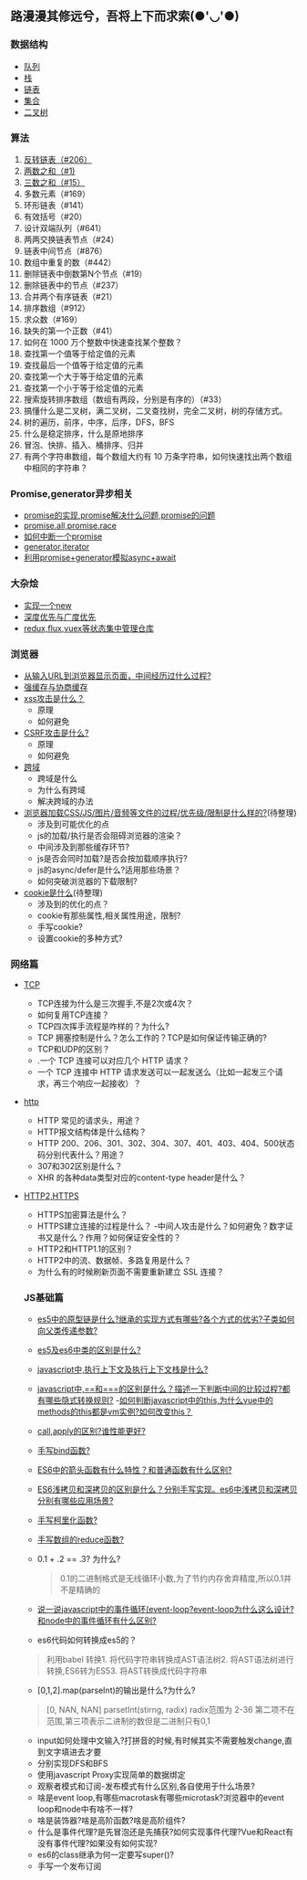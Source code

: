 ## 路漫漫其修远兮，吾将上下而求索(●'◡'●)

### 数据结构

- [队列](https://github.com/Nightwishes/learning-Record/blob/master/dataStructure/queue.js)
- [栈](https://github.com/Nightwishes/learning-Record/blob/master/dataStructure/strack.js)
- [链表](https://github.com/Nightwishes/learning-Record/blob/master/dataStructure/list.js)
- [集合](https://github.com/Nightwishes/learning-Record/blob/master/dataStructure/set.js)
- [二叉树](https://github.com/Nightwishes/learning-Record/blob/master/dataStructure/binaryTree.js)

### 算法

1. [反转链表（#206）](https://github.com/Nightwishes/learning-Record/blob/master/leetCode/206.js)
2. [两数之和（#1)](https://github.com/Nightwishes/learning-Record/blob/master/leetCode/twoSum.js)
3. [三数之和（#15）](https://github.com/Nightwishes/learning-Record/blob/master/leetCode/15.treeSum.js)
4. 多数元素（#169）
5. 环形链表（#141）
6. 有效括号（#20）
7. 设计双端队列（#641）
8. 两两交换链表节点（#24）
9. 链表中间节点（#876）
10. 数组中重复的数（#442）
11. 删除链表中倒数第N个节点（#19）
12. 删除链表中的节点（#237）
13. 合并两个有序链表（#21）
14. 排序数组（#912）
15. 求众数（#169）
16. 缺失的第一个正数（#41）
17. 如何在 1000 万个整数中快速查找某个整数？
18. 查找第一个值等于给定值的元素
19. 查找最后一个值等于给定值的元素
20. 查找第一个大于等于给定值的元素
21. 查找第一个小于等于给定值的元素
22. 搜索旋转排序数组（数组有两段，分别是有序的）（#33）
23. 搞懂什么是二叉树，满二叉树，二叉查找树，完全二叉树，树的存储方式。
24. 树的遍历，前序，中序，后序，DFS，BFS
25. 什么是稳定排序，什么是原地排序
26. 冒泡、快排、插入、桶排序、归并
27. 有两个字符串数组，每个数组大约有 10 万条字符串，如何快速找出两个数组中相同的字符串？

### Promise,generator异步相关
- [promise的实现,promise解决什么问题,promise的问题](https://github.com/Nightwishes/learning-Record/blob/master/yibu/promise.js)
- [promise.all,promise.race](https://github.com/Nightwishes/learning-Record/blob/master/yibu/allRace.js)
- [如何中断一个promise](https://github.com/Nightwishes/learning-Record/blob/master/yibu/break.js)
- [generator,iterator](https://github.com/Nightwishes/learning-Record/blob/master/yibu/generator.js)
- [利用promise+generator模拟async+await](https://github.com/Nightwishes/learning-Record/blob/master/yibu/async.js)
### 大杂烩

  - [实现一个new](https://github.com/Nightwishes/learning-Record/blob/master/interview/new.js)
 - [深度优先与广度优先](https://github.com/Nightwishes/learning-Record/blob/master/interview/dTraversal.js)
 - [redux,flux,vuex等状态集中管理仓库](https://github.com/Nightwishes/learning-Record/blob/master/interview/redux.md)

 ### 浏览器
 - [从输入URL到浏览器显示页面，中间经历过什么过程?](https://github.com/Nightwishes/learning-Record/blob/master/browser/smile.png)
 - [强缓存与协商缓存](https://github.com/Nightwishes/learning-Record/blob/master/browser/1.md)
 - [xss攻击是什么？](https://github.com/Nightwishes/learning-Record/blob/master/browser/xss.md)
    - 原理
    - 如何避免
 - [CSRF攻击是什么?](https://github.com/Nightwishes/learning-Record/blob/master/browser/csrf.md)
   - 原理
   - 如何避免
 - [跨域](https://github.com/Nightwishes/learning-Record/blob/master/browser/cors.md)
   - 跨域是什么
   - 为什么有跨域
   - 解决跨域的办法
 - [浏览器加载CSS/JS/图片/音频等文件的过程/优先级/限制是什么样的?]()(待整理)
   - 涉及到可能优化的点
   - js的加载/执行是否会阻碍浏览器的渲染？
   - 中间涉及到那些缓存环节?
   - js是否会同时加载?是否会按加载顺序执行?
   - js的async/defer是什么?适用那些场景？
   - 如何突破浏览器的下载限制?
 - [cookie是什么]()(待整理)
   - 涉及到的优化的点？
   - cookie有那些属性,相关属性用途，限制?
   - 手写cookie?
   - 设置cookie的多种方式?

### 网络篇
- [TCP](https://github.com/Nightwishes/learning-Record/blob/master/network/TCP.md)
  - TCP连接为什么是三次握手,不是2次或4次？
  - 如何复用TCP连接？
  - TCP四次挥手流程是咋样的？为什么?
  - TCP 拥塞控制是什么？怎么工作的？TCP是如何保证传输正确的?
  - TCP和UDP的区别？
  - .一个 TCP 连接可以对应几个 HTTP 请求？
  - 一个 TCP 连接中 HTTP 请求发送可以一起发送么（比如一起发三个请求，再三个响应一起接收）？
- [http](https://github.com/Nightwishes/learning-Record/blob/master/network/HTTP.md)
  - HTTP 常见的请求头，用途？
  - HTTP报文结构体是什么结构？
  - HTTP 200、206、301、302、304、307、401、403、404、500状态码分别代表什么？用途？
  - 307和302区别是什么？
  - XHR 的各种data类型对应的content-type header是什么？
- [HTTP2,HTTPS](https://github.com/Nightwishes/learning-Record/blob/master/network/http2.md)
  - HTTPS加密算法是什么？
  - HTTPS建立连接的过程是什么？
  -中间人攻击是什么？如何避免？数字证书又是什么？作用？如何保证安全性的？
  - HTTP2和HTTP1.1的区别？
  - HTTP2中的流、数据帧、多路复用是什么？
  - 为什么有的时候刷新页面不需要重新建立 SSL 连接？

  ### JS基础篇
  - [es5中的原型链是什么?继承的实现方式有哪些?各个方式的优劣?子类如何向父类传递参数?](https://github.com/Nightwishes/learning-Record/blob/master/jsbase/prototype.md)
  - [es5及es6中类的区别是什么?](https://github.com/Nightwishes/learning-Record/blob/master/jsbase/class.md)
  - [javascript中,执行上下文及执行上下文栈是什么?](https://github.com/Nightwishes/learning-Record/blob/master/jsbase/context.md)
  - [javascript中,==和===的区别是什么？描述一下判断中间的比较过程?都有哪些隐式转换规则?](https://github.com/Nightwishes/learning-Record/blob/master/jsbase/equal.md)
  -[如何判断javascript中的this,为什么vue中的methods的this都是vm实例?如何改变this？](https://github.com/Nightwishes/learning-Record/blob/master/jsbase/this.md)
  - [call,apply的区别?谁性能更好?](https://github.com/Nightwishes/learning-Record/blob/master/jsbase/call.md)
  - [手写bind函数?](https://github.com/Nightwishes/learning-Record/blob/master/jsbase/bind.md)
  - [ES6中的箭头函数有什么特性？和普通函数有什么区别?](https://github.com/Nightwishes/learning-Record/blob/master/jsbase/arrows.md)
  - [ES6浅拷贝和深拷贝的区别是什么？分别手写实现。es6中浅拷贝和深拷贝分别有哪些应用场景?](https://github.com/Nightwishes/learning-Record/blob/master/jsbase/clone.md)
  - [手写柯里化函数?](https://github.com/Nightwishes/learning-Record/blob/master/jsbase/curry.md)
  - [手写数组的reduce函数?](https://github.com/Nightwishes/learning-Record/blob/master/jsbase/reduce.md)
  - 0.1 + .2 == .3? 为什么?
    > 0.1的二进制格式是无线循环小数,为了节约内存舍弃精度,所以0.1并不是精确的
  - [说一说javascript中的事件循环(event-loop?event-loop为什么这么设计?和node中的事件循环有什么区别?](https://github.com/Nightwishes/learning-Record/blob/master/jsbase/eventLoop.md)

  - es6代码如何转换成es5的？
  > 利用babel 转换1. 将代码字符串转换成AST语法树2. 将AST语法树进行转换,ES6转为ES53. 将AST转换成代码字符串

  - [0,1,2].map(parseInt)的输出是什么?为什么?
  > [0, NAN, NAN] parsetInt(stirng, radix) radix范围为 2-36 第二项不在范围,第三项表示二进制的数但是二进制只有0,1
  - input如何处理中文输入?打拼音的时候,有时候其实不需要触发change,直到文字填进去才要
  - 分别实现DFS和BFS
  - 使用javascript Proxy实现简单的数据绑定
  - 观察者模式和订阅-发布模式有什么区别,各自使用于什么场景?
  - 啥是event loop,有哪些macrotask有哪些microtask?浏览器中的event loop和node中有啥不一样?
  - 啥是装饰器?啥是高阶函数?啥是高阶组件?
  - 什么是事件代理?是先冒泡还是先捕获?如何实现事件代理?Vue和React有没有事件代理?如果没有如何实现?
  - es6的class继承为何一定要写super()?
  - 手写一个发布订阅